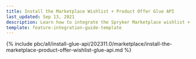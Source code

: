 ```yaml
---
title: Install the Marketplace Wishlist + Product Offer Glue API
last_updated: Sep 13, 2021
description: Learn how to integrate the Spryker Marketplace wishlist + Product Offer Glue API feature into a Spryker Marketplace project.
template: feature-integration-guide-template
---
```


{% include pbc/all/install-glue-api/202311.0/marketplace/install-the-marketplace-product-offer-wishlist-glue-api.md %} <!-- To edit, see /_includes/pbc/all/install-glue-api/202311.0/marketplace/install-the-marketplace-product-offer-wishlist-glue-api.md -->
